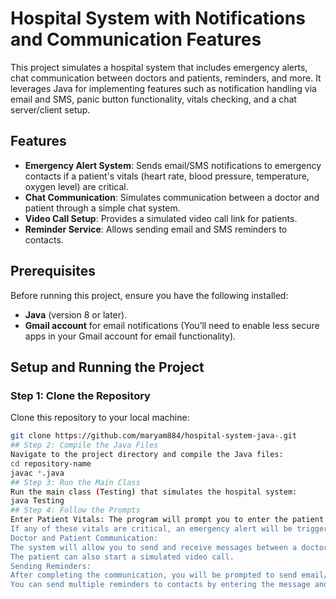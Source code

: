 # Hospital System with Notifications and Communication Features

This project simulates a hospital system that includes emergency alerts, chat communication between doctors and patients, reminders, and more. It leverages Java for implementing features such as notification handling via email and SMS, panic button functionality, vitals checking, and a chat server/client setup.

## Features
- **Emergency Alert System**: Sends email/SMS notifications to emergency contacts if a patient's vitals (heart rate, blood pressure, temperature, oxygen level) are critical.
- **Chat Communication**: Simulates communication between a doctor and patient through a simple chat system.
- **Video Call Setup**: Provides a simulated video call link for patients.
- **Reminder Service**: Allows sending email and SMS reminders to contacts.

## Prerequisites
Before running this project, ensure you have the following installed:
- **Java** (version 8 or later).
- **Gmail account** for email notifications (You’ll need to enable less secure apps in your Gmail account for email functionality).

## Setup and Running the Project

### Step 1: Clone the Repository
Clone this repository to your local machine:

```bash
git clone https://github.com/maryam884/hospital-system-java-.git
## Step 2: Compile the Java Files
Navigate to the project directory and compile the Java files:
cd repository-name
javac *.java
## Step 3: Run the Main Class
Run the main class (Testing) that simulates the hospital system:
java Testing
## Step 4: Follow the Prompts
Enter Patient Vitals: The program will prompt you to enter the patient's heart rate, blood pressure, temperature, and oxygen level.
If any of these vitals are critical, an emergency alert will be triggered.
Doctor and Patient Communication:
The system will allow you to send and receive messages between a doctor and a patient.
The patient can also start a simulated video call.
Sending Reminders:
After completing the communication, you will be prompted to send email/SMS reminders.
You can send multiple reminders to contacts by entering the message and recipient details.
